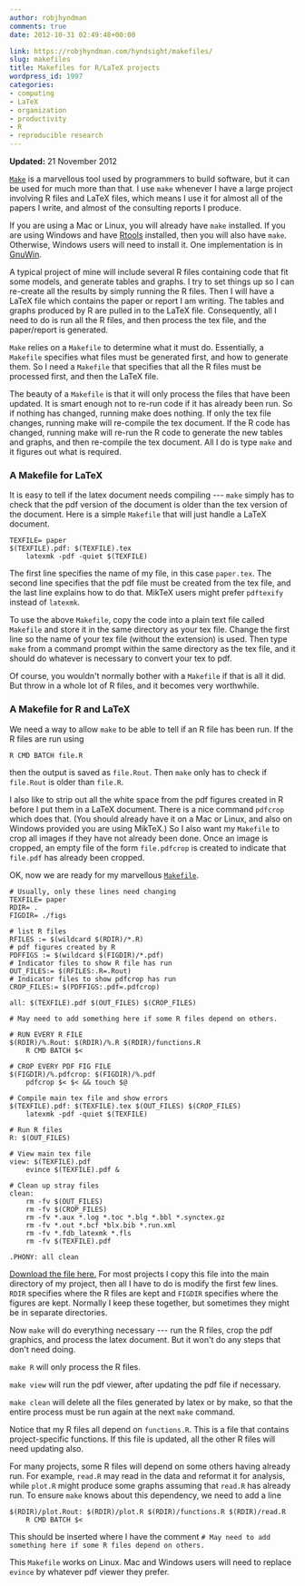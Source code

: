 ```yaml
---
author: robjhyndman
comments: true
date: 2012-10-31 02:49:48+00:00

link: https://robjhyndman.com/hyndsight/makefiles/
slug: makefiles
title: Makefiles for R/LaTeX projects
wordpress_id: 1997
categories:
- computing
- LaTeX
- organization
- productivity
- R
- reproducible research
---
```


**Updated:** 21 November 2012

[`Make`](http://www.gnu.org/software/make/) is a marvellous tool used by programmers to build software, but it can be used for much more than that. I use `make` whenever I have a large project involving R files and LaTeX files, which means I use it for almost all of the papers I write, and almost of the consulting reports I produce.<!-- more -->

If you are using a Mac or Linux, you will already have `make` installed. If you are using Windows and have [Rtools](http://cran.r-project.org/bin/windows/Rtools/) installed, then you will also have `make`. Otherwise, Windows users will need to install it. One implementation is in [GnuWin](http://gnuwin32.sourceforge.net/).

A typical project of mine will include several R files containing code that fit some models, and generate tables and graphs. I try to set things up so I can re-create all the results by simply running the R files. Then I will have a LaTeX file which contains the paper or report I am writing. The tables and graphs produced by R are pulled in to the LaTeX file. Consequently, all I need to do is run all the R files, and then process the tex file, and the paper/report is generated.

`Make` relies on a `Makefile` to determine what it must do. Essentially, a `Makefile` specifies what files must be generated first, and how to generate them. So I need a `Makefile` that specifies that all the R files must be processed first, and then the LaTeX file.

The beauty of a `Makefile` is that it will only process the files that have been updated. It is smart enough not to re-run code if it has already been run. So if nothing has changed, running make does nothing. If only the tex file changes, running make will re-compile the tex document. If the R code has changed, running make will re-run the R code to generate the new tables and graphs, and then re-compile the tex document. All I do is type `make` and it figures out what is required.


### A Makefile for LaTeX


It is easy to tell if the latex document needs compiling --- `make` simply has to check that the pdf version of the document is older than the tex version of the document. Here is a simple `Makefile` that will just handle a LaTeX document.

    
    TEXFILE= paper
    $(TEXFILE).pdf: $(TEXFILE).tex
    	latexmk -pdf -quiet $(TEXFILE)
    


The first line specifies the name of my file, in this case `paper.tex`. The second line specifies that the pdf file must be created from the tex file, and the last line explains how to do that.  MikTeX users might prefer `pdftexify` instead of `latexmk`.

To use the above `Makefile`, copy the code into a plain text file called `Makefile` and store it in the same directory as your tex file. Change the first line so the name of your tex file (without the extension) is used. Then type `make` from a command prompt within the same directory as the tex file, and it should do whatever is necessary to convert your tex to pdf.

Of course, you wouldn't normally bother with a `Makefile` if that is all it did. But throw in a whole lot of R files, and it becomes very worthwhile.



### A Makefile for R and LaTeX


We need a way to allow `make` to be able to tell if an R file has been run. If the R files are run using

    
    
    R CMD BATCH file.R
    


then the output is saved as `file.Rout`. Then `make` only has to check if `file.Rout` is older than `file.R`.

I also like to strip out all the white space from the pdf figures created in R before I put them in a LaTeX document. There is a nice command `pdfcrop` which does that. (You should already have it on a Mac or Linux, and also on Windows provided you are using MikTeX.) So I also want my `Makefile` to crop all images if they have not already been done. Once an image is cropped, an empty file of the form `file.pdfcrop` is created to indicate that `file.pdf` has already been cropped.

OK, now we are ready for my marvellous [`Makefile`](https://robjhyndman.com/data/Makefile).

    
    # Usually, only these lines need changing
    TEXFILE= paper
    RDIR= .
    FIGDIR= ./figs
    
    # list R files
    RFILES := $(wildcard $(RDIR)/*.R)
    # pdf figures created by R
    PDFFIGS := $(wildcard $(FIGDIR)/*.pdf)
    # Indicator files to show R file has run
    OUT_FILES:= $(RFILES:.R=.Rout)
    # Indicator files to show pdfcrop has run
    CROP_FILES:= $(PDFFIGS:.pdf=.pdfcrop)
    
    all: $(TEXFILE).pdf $(OUT_FILES) $(CROP_FILES)
    
    # May need to add something here if some R files depend on others.
    
    # RUN EVERY R FILE
    $(RDIR)/%.Rout: $(RDIR)/%.R $(RDIR)/functions.R
    	R CMD BATCH $<
    
    # CROP EVERY PDF FIG FILE
    $(FIGDIR)/%.pdfcrop: $(FIGDIR)/%.pdf
    	pdfcrop $< $< && touch $@
    
    # Compile main tex file and show errors
    $(TEXFILE).pdf: $(TEXFILE).tex $(OUT_FILES) $(CROP_FILES)
    	latexmk -pdf -quiet $(TEXFILE)
    
    # Run R files
    R: $(OUT_FILES)
    
    # View main tex file
    view: $(TEXFILE).pdf
    	evince $(TEXFILE).pdf &
    
    # Clean up stray files
    clean:
    	rm -fv $(OUT_FILES) 
    	rm -fv $(CROP_FILES)
    	rm -fv *.aux *.log *.toc *.blg *.bbl *.synctex.gz
    	rm -fv *.out *.bcf *blx.bib *.run.xml
    	rm -fv *.fdb_latexmk *.fls
    	rm -fv $(TEXFILE).pdf
    
    .PHONY: all clean
    


[Download the file here.](https://robjhyndman.com/data/Makefile) For most projects I copy this file into the main directory of my project, then all I have to do is modify the first few lines. `RDIR` specifies where the R files are kept and `FIGDIR` specifies where the figures are kept. Normally I keep these together, but sometimes they might be in separate directories.

Now `make` will do everything necessary --- run the R files, crop the pdf graphics, and process the latex document. But it won't do any steps that don't need doing.

`make R` will only process the R files.

`make view` will run the pdf viewer, after updating the pdf file if necessary.

`make clean` will delete all the files generated by latex or by make, so that the entire process must be run again at the next `make` command.

Notice that my R files all depend on `functions.R`. This is a file that contains project-specific functions. If this file is updated, all the other R files will need updating also.

For many projects, some R files will depend on some others having already run. For example, `read.R` may read in the data and reformat it for analysis, while `plot.R` might produce some graphs assuming that `read.R` has already run. To ensure `make` knows about this dependency, we need to add a line

    
    $(RDIR)/plot.Rout: $(RDIR)/plot.R $(RDIR)/functions.R $(RDIR)/read.R
    	R CMD BATCH $<
    


This should be inserted where I have the comment `# May need to add something here if some R files depend on others.`

This `Makefile` works on Linux. Mac and Windows users will need to replace `evince` by whatever pdf viewer they prefer.

